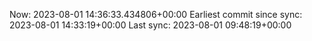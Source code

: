Now: 2023-08-01 14:36:33.434806+00:00 Earliest commit since sync: 2023-08-01 14:33:19+00:00 Last sync: 2023-08-01 09:48:19+00:00

